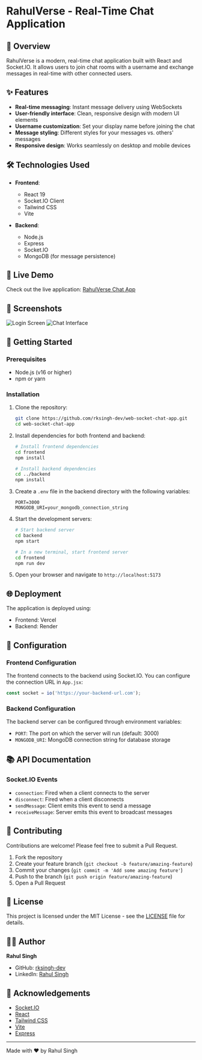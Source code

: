 
# RahulVerse - Real-Time Chat Application



## 📝 Overview

RahulVerse is a modern, real-time chat application built with React and Socket.IO. It allows users to join chat rooms with a username and exchange messages in real-time with other connected users.

## ✨ Features

- **Real-time messaging**: Instant message delivery using WebSockets
- **User-friendly interface**: Clean, responsive design with modern UI elements
- **Username customization**: Set your display name before joining the chat
- **Message styling**: Different styles for your messages vs. others' messages
- **Responsive design**: Works seamlessly on desktop and mobile devices

## 🛠️ Technologies Used

- **Frontend**:
  - React 19
  - Socket.IO Client
  - Tailwind CSS
  - Vite

- **Backend**:
  - Node.js
  - Express
  - Socket.IO
  - MongoDB (for message persistence)

## 🚀 Live Demo

Check out the live application: [RahulVerse Chat App](https://rahulverse.vercel.app)

## 📸 Screenshots

![Login Screen](https://via.placeholder.com/800x400?text=Login+Screen)
![Chat Interface](https://via.placeholder.com/800x400?text=Chat+Interface)

## 🏁 Getting Started

### Prerequisites

- Node.js (v16 or higher)
- npm or yarn

### Installation

1. Clone the repository:
   ```bash
   git clone https://github.com/rksingh-dev/web-socket-chat-app.git
   cd web-socket-chat-app
   ```

2. Install dependencies for both frontend and backend:
   ```bash
   # Install frontend dependencies
   cd frontend
   npm install
   
   # Install backend dependencies
   cd ../backend
   npm install
   ```

3. Create a `.env` file in the backend directory with the following variables:
   ```
   PORT=3000
   MONGODB_URI=your_mongodb_connection_string
   ```

4. Start the development servers:
   ```bash
   # Start backend server
   cd backend
   npm start
   
   # In a new terminal, start frontend server
   cd frontend
   npm run dev
   ```

5. Open your browser and navigate to `http://localhost:5173`

## 🌐 Deployment

The application is deployed using:
- Frontend: Vercel
- Backend: Render

## 🔧 Configuration

### Frontend Configuration

The frontend connects to the backend using Socket.IO. You can configure the connection URL in `App.jsx`:

```javascript
const socket = io('https://your-backend-url.com');
```

### Backend Configuration

The backend server can be configured through environment variables:

- `PORT`: The port on which the server will run (default: 3000)
- `MONGODB_URI`: MongoDB connection string for database storage

## 📚 API Documentation

### Socket.IO Events

- `connection`: Fired when a client connects to the server
- `disconnect`: Fired when a client disconnects
- `sendMessage`: Client emits this event to send a message
- `receiveMessage`: Server emits this event to broadcast messages

## 🤝 Contributing

Contributions are welcome! Please feel free to submit a Pull Request.

1. Fork the repository
2. Create your feature branch (`git checkout -b feature/amazing-feature`)
3. Commit your changes (`git commit -m 'Add some amazing feature'`)
4. Push to the branch (`git push origin feature/amazing-feature`)
5. Open a Pull Request

## 📄 License

This project is licensed under the MIT License - see the [LICENSE](LICENSE) file for details.

## 👨‍💻 Author

**Rahul Singh**
- GitHub: [rksingh-dev](https://github.com/rksingh-dev)
- LinkedIn: [Rahul Singh](https://linkedin.com/in/rahulsingh)

## 🙏 Acknowledgements

- [Socket.IO](https://socket.io/)
- [React](https://reactjs.org/)
- [Tailwind CSS](https://tailwindcss.com/)
- [Vite](https://vitejs.dev/)
- [Express](https://expressjs.com/)

---

Made with ❤️ by Rahul Singh
